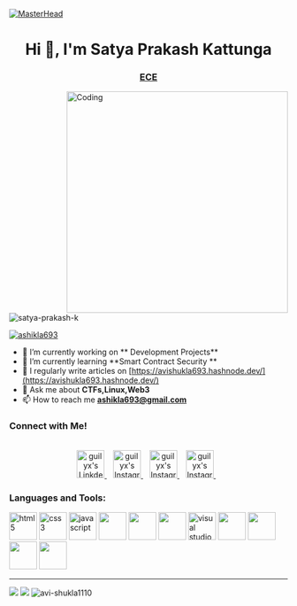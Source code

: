 [![MasterHead](https://github.blog/wp-content/uploads/2021/06/GitHub-Bug-Bounty_for-social.png?resize=1800%2C630)](https://AVI-SHUKLA1110.io)

<h1 align="center">Hi 👋, I'm Satya Prakash Kattunga</h1>

<h3 align="center"><u>ECE </u></h3>

<img align="right" alt="Coding" width="400" src="https://media.tenor.com/7x1_TZA-tlEAAAAC/computer.gif">

<p align="left"> <img src="https://komarev.com/ghpvc/?username=satya-prakash-k&label=Profile%20views&color=0e75b6&style=flat" alt="satya-prakash-k" /> </p>

<p align="left"> <a href="https://twitter.comthetechnofeak" target="blank"><img src="https://img.shields.io/twitter/follow/thetechnofeak?logo=twitter&style=for-the-badge" alt="ashikla693" /></a> </p>

- 🔭 I’m currently working on ** Development Projects**
- 🌱 I’m currently learning **Smart Contract Security **
- 📝 I regularly write articles on [https://avishukla693.hashnode.dev/](https://avishukla693.hashnode.dev/)
- 💬 Ask me about **CTFs,Linux,Web3**
- 📫 How to reach me **ashikla693@gmail.com**

 
<h3>Connect with Me!</h3>
<p align="center">
<br/>
<a href="https://www.linkedin.com/in/abhishek-shukla-a549541b7/">
  <img alt="guilyx's LinkdeIN" width="50px" src="https://user-images.githubusercontent.com/57393186/151711211-5c29f763-d28a-4b7a-a741-1f8c0dd2fe0e.png" />
</a>&nbsp;&nbsp;
<a href="https://www.instagram.com/__avi_shukla__/">
  <img alt="guilyx's Instagram" width="50px" src="https://user-images.githubusercontent.com/57393186/151711168-f5cc60d2-c486-46f1-bc23-c740b719d80d.png" />
</a>&nbsp;&nbsp;
<a href="https://www.facebook.com/profile.php?id=100060197031639">
  <img alt="guilyx's Instagram" width="50px" src="https://user-images.githubusercontent.com/57393186/151711101-1edfbc64-ca2f-456d-aa22-b96e2abb1246.png" />
</a>&nbsp;&nbsp;
 <a href="https://twitter.com/ShadowJin_">
  <img alt="guilyx's Instagram" width="50px" src="https://user-images.githubusercontent.com/60147732/151752017-e83f8422-77ce-447a-a51f-74d676e22c17.png" />
</a>&nbsp;&nbsp;
</p>

<h3 align="left">Languages and Tools:</h3>

<span>
   <img alt="html5" width="50px" src="https://img.icons8.com/color/240/000000/html-5.png">
   <img alt="css3" width="50px" src="https://img.icons8.com/color/240/000000/css3.png">
   <img alt="javascript" width="50px" src="https://img.icons8.com/color/240/000000/javascript.png" />
   <img src ="https://img.icons8.com/fluency/512/c-programming.png" width="50px"/>
   <img src = "https://img.icons8.com/color/2x/c-plus-plus-logo.png" width="50px"/>
  <img src="https://img.icons8.com/color/64/000000/git.png" width="50px"/>
  <img alt="visual studio code" width="50px" src="https://img.icons8.com/fluent/240/000000/visual-studio-code-2019.png" />  
  <img src="https://img.icons8.com/color/512/old-vmware-logo.png" width="50px" />
  <img src="https://img.icons8.com/fluency/512/azure-1.png" width="50px" />
  <img src="https://img.icons8.com/color/64/000000/python--v1.png" width="50px" />
   <img src="https://img.icons8.com/color/512/linux.png" width="50px" />
  
</span>
<hr>

<img  src="https://github-readme-stats.vercel.app/api?username=AVI-SHUKLA1110&show_icons=true">
<img src="https://github-readme-stats.vercel.app/api/top-langs?username=AVI-SHUKLA1110">
<img src="https://github-readme-streak-stats.herokuapp.com/?user=avi-shukla1110&" alt="avi-shukla1110">
